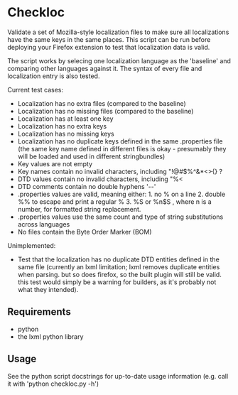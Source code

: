 Checkloc
========

Validate a set of Mozilla-style localization files to make sure all localizations have the same keys in the same places. This script can be run before deploying your Firefox extension to test that localization data is valid.

The script works by selecing one localization language as the 'baseline' and comparing other languages against it. The syntax of every file and localization entry is also tested.


Current test cases:

* Localization has no extra files (compared to the baseline)
* Localization has no missing files (compared to the baseline)
* Localization has at least one key
* Localization has no extra keys
* Localization has no missing keys
* Localization has no duplicate keys defined in the same .properties file
	(the same key name defined in different files is okay - presumably they will be loaded and used in different stringbundles)
* Key values are not empty
* Key names contain no invalid characters, including "!@#$%^&*<>[](){} ?
* DTD values contain no invalid characters, including "%<
* DTD comments contain no double hyphens '--'
* .properties values are valid, meaning either:
		1. no % on a line
		2. double %% to escape and print a regular %
		3. %S or %n$S , where n is a number, for formatted string replacement.
* .properties values use the same count and type of string substitutions across languages
* No files contain the Byte Order Marker (BOM)


Unimplemented:

* Test that the localization has no duplicate DTD entities defined in the same file
(currently an lxml limitation; lxml removes duplicate entities when parsing. but so does firefox, so the built plugin will still be valid. this test would simply be a warning for builders, as it's probably not what	they intended).


Requirements
------------
* python
* the lxml python library


Usage
-----
See the python script docstrings for up-to-date usage information
(e.g. call it with 'python checkloc.py -h')
